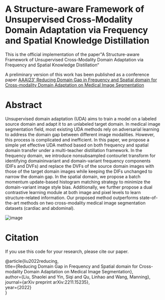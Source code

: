 # A Structure-aware Framework of Unsupervised Cross-Modality Domain Adaptation via Frequency and Spatial Knowledge Distillation
This is the official implementation of the paper"A Structure-aware Framework of Unsupervised Cross-Modality Domain Adaptation via Frequency and Spatial Knowledge Distillation“

A preliminary version of this work has been published as a conference paper [AAAI23' Reducing Domain Gap in Frequency and Spatial domain for Cross-modality Domain Adaptation on Medical Image Segmentation](https://arxiv.org/pdf/2211.15235.pdf)

# Abstract 
Unsupervised domain adaptation (UDA) aims
to train a model on a labeled source domain and adapt
it to an unlabeled target domain. In medical image segmentation field, most existing UDA methods rely on adversarial learning to address the domain gap between different image modalities. However, this process is complicated and inefficient. In this paper, we propose a simple
yet effective UDA method based on both frequency and
spatial domain transfer under a multi-teacher distillation
framework. In the frequency domain, we introduce nonsubsampled contourlet transform for identifying domaininvariant and domain-variant frequency components (DIFs
and DVFs) and replace the DVFs of the source domain
images with those of the target domain images while
keeping the DIFs unchanged to narrow the domain gap.
In the spatial domain, we propose a batch momentum
update-based histogram matching strategy to minimize the
domain-variant image style bias. Additionally, we further
propose a dual contrastive learning module at both image and pixel levels to learn structure-related information.
Our proposed method outperforms state-of-the-art methods on two cross-modality medical image segmentation
datasets (cardiac and abdominal). 

![image](https://github.com/slliuEric/FSUDA/assets/57536012/3889dd33-af73-49ab-bec5-106e39f7525a)


# Citation
If you use this code for your research, please cite our paper.

@article{liu2022reducing,<br>
  title={Reducing Domain Gap in Frequency and Spatial domain for Cross-modality Domain Adaptation on Medical Image Segmentation},<br>
  author={Liu, Shaolei and Yin, Siqi and Qu, Linhao and Wang, Manning},<br>
  journal={arXiv preprint arXiv:2211.15235},<br>
  year={2022}<br>
}
